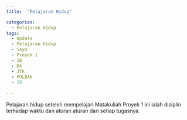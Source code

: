 ```yaml
---
title:  "Pelajaran Hidup"

categories: 
  - Pelajaran Hidup
tags:
  - Update 
  - Pelajaran Hidup
  - Saya 
  - Proyek 1
  - 1B
  - D4 
  - JTK 
  - POLBAN 
  - 19 
  
---
```

Pelajaran hidup seteleh mempelajari Matakuliah Proyek 1 ini ialah disiplin terhadap waktu dan aturan aturan dari setiap tugasnya.